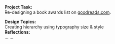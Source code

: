 **Project Task:** <br> Re-designing a book awards list on [goodreads.com](https://www.goodreads.com/).

**Design Topics:** <br> Creating hierarchy using typography size & style
<br>
**Reflections:** <br>
...
...
